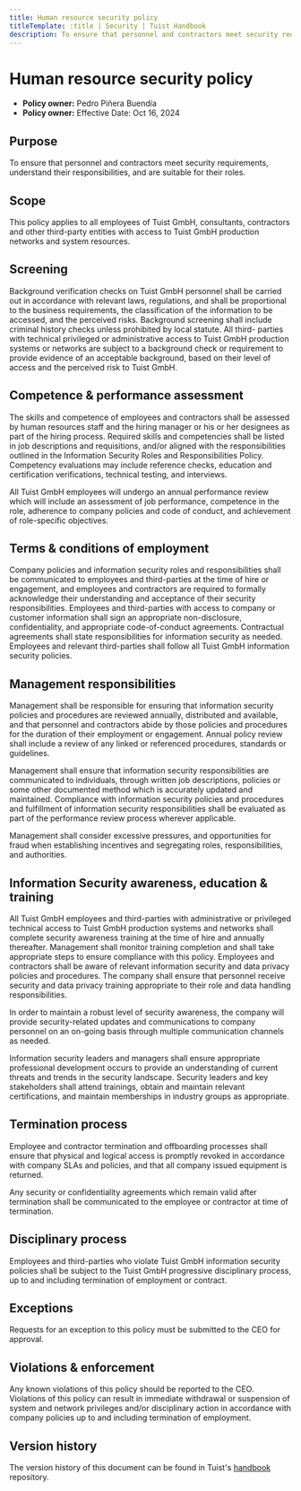 ```yaml
---
title: Human resource security policy
titleTemplate: :title | Security | Tuist Handbook
description: To ensure that personnel and contractors meet security requirements, understand their responsibilities, and are suitable for their roles.
---
```


# Human resource security policy

- **Policy owner:** Pedro Piñera Buendía
- **Policy owner:** Effective Date: Oct 16, 2024

## Purpose

To ensure that personnel and contractors meet security requirements, understand their responsibilities, and are suitable for their roles.

## Scope

This policy applies to all employees of Tuist GmbH, consultants, contractors and other third-party entities with access to Tuist GmbH production networks and system resources.

## Screening

Background verification checks on Tuist GmbH personnel shall be carried out in accordance with relevant laws, regulations, and shall be proportional to the business requirements, the classification of the information to be accessed, and the perceived risks. Background screening shall include criminal history checks unless prohibited by local statute. All third- parties with technical privileged or administrative access to Tuist GmbH production systems or networks are subject to a background check or requirement to provide evidence of an acceptable background, based on their level of access and the perceived risk to Tuist GmbH.

## Competence & performance assessment

The skills and competence of employees and contractors shall be assessed by human resources staff and the hiring manager or his or her designees as part of the hiring process. Required skills and competencies shall be listed in job descriptions and requisitions, and/or aligned with the responsibilities outlined in the Information Security Roles and Responsibilities Policy. Competency evaluations may include reference checks, education and certification verifications, technical testing, and interviews.

All Tuist GmbH employees will undergo an annual performance review which will include an assessment of job performance, competence in the role, adherence to company policies and code of conduct, and achievement of role-specific objectives.

## Terms & conditions of employment

Company policies and information security roles and responsibilities shall be communicated to employees and third-parties at the time of hire or engagement, and employees and contractors are required to formally acknowledge their understanding and acceptance of their security responsibilities. Employees and third-parties with access to company or customer information shall sign an appropriate non-disclosure, confidentiality, and appropriate code-of-conduct agreements. Contractual agreements shall state responsibilities for information security as needed. Employees and relevant third-parties shall follow all Tuist GmbH information security policies.

## Management responsibilities

Management shall be responsible for ensuring that information security policies and procedures are reviewed annually, distributed and available, and that personnel and contractors abide by those policies and procedures for the duration of their employment or engagement. Annual policy review shall include a review of any linked or referenced procedures, standards or guidelines.

Management shall ensure that information security responsibilities are communicated to individuals, through written job descriptions, policies or some other documented method which is accurately updated and maintained. Compliance with information security policies and procedures and fulfillment of information security responsibilities shall be evaluated as part of the performance review process wherever applicable.

Management shall consider excessive pressures, and opportunities for fraud when establishing incentives and segregating roles, responsibilities, and authorities.

## Information Security awareness, education & training

All Tuist GmbH employees and third-parties with administrative or privileged technical access to Tuist GmbH production systems and networks shall complete security awareness training at the time of hire and annually thereafter. Management shall monitor training completion and shall take appropriate steps to ensure compliance with this policy. Employees and contractors shall be aware of relevant information security and data privacy policies and procedures. The company shall ensure that personnel receive security and data privacy training appropriate to their role and data handling responsibilities.

In order to maintain a robust level of security awareness, the company will provide security-related updates and communications to company personnel on an on-going basis through multiple communication channels as needed.

Information security leaders and managers shall ensure appropriate professional development occurs to provide an understanding of current threats and trends in the security landscape. Security leaders and key stakeholders shall attend trainings, obtain and maintain relevant certifications, and maintain memberships in industry groups as appropriate.

## Termination process

Employee and contractor termination and offboarding processes shall ensure that physical and logical access is promptly revoked in accordance with company SLAs and policies, and that all company issued equipment is returned.

Any security or confidentiality agreements which remain valid after termination shall be communicated to the employee or contractor at time of termination.

## Disciplinary process

Employees and third-parties who violate Tuist GmbH information security policies shall be subject to the Tuist GmbH progressive disciplinary process, up to and including termination of employment or contract.

## Exceptions

Requests for an exception to this policy must be submitted to the CEO for approval.

## Violations & enforcement

Any known violations of this policy should be reported to the CEO. Violations of this policy can result in immediate withdrawal or suspension of system and network privileges and/or disciplinary action in accordance with company policies up to and including termination of employment.

## Version history

The version history of this document can be found in Tuist's [handbook](https://github.com/tuist/handbook) repository.
